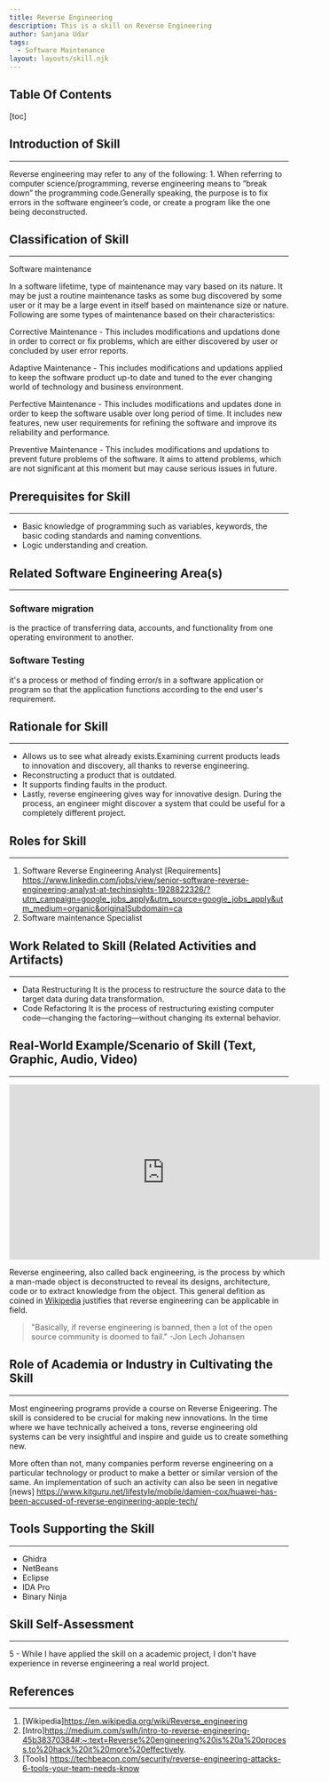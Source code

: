 ```yaml
---
title: Reverse Engineering
description: This is a skill on Reverse Engineering
author: Sanjana Udar
tags:
  - Software Maintenance
layout: layouts/skill.njk
---
```

## Table Of Contents
[toc]

## Introduction of Skill
---
Reverse engineering may refer to any of the following: 1. When referring to computer science/programming, reverse engineering means to “break down” the programming code.Generally speaking, the purpose is to fix errors in the software engineer’s code, or create a program like the one being deconstructed.

## Classification of Skill
---
Software maintenance

In a software lifetime, type of maintenance may vary based on its nature. It may be just a routine maintenance tasks as some bug discovered by some user or it may be a large event in itself based on maintenance size or nature. Following are some types of maintenance based on their characteristics:

Corrective Maintenance - This includes modifications and updations done in order to correct or fix problems, which are either discovered by user or concluded by user error reports.

Adaptive Maintenance - This includes modifications and updations applied to keep the software product up-to date and tuned to the ever changing world of technology and business environment.

Perfective Maintenance - This includes modifications and updates done in order to keep the software usable over long period of time. It includes new features, new user requirements for refining the software and improve its reliability and performance.

Preventive Maintenance - This includes modifications and updations to prevent future problems of the software. It aims to attend problems, which are not significant at this moment but may cause serious issues in future.

## Prerequisites for Skill
---
* Basic knowledge of programming such as variables, keywords, the basic coding standards and naming conventions. 
* Logic understanding and creation. 

## Related Software Engineering Area(s)
---
### Software migration
   is the practice of transferring data, accounts, and functionality from one operating environment to another.

### Software Testing
   it's a process or method of finding error/s in a software application or program so that the application functions according to the end user's requirement.

## Rationale for Skill
---
* Allows us to see what already exists.Examining current products leads to innovation and discovery, all thanks to reverse engineering.
* Reconstructing a product that is outdated.
* It supports finding faults in the product. 
* Lastly, reverse engineering gives way for innovative design. During the process, an engineer might discover a system that could be useful for a  completely different project.

## Roles for Skill
---
1. Software Reverse Engineering Analyst
   [Requirements] https://www.linkedin.com/jobs/view/senior-software-reverse-engineering-analyst-at-techinsights-1928822326/?utm_campaign=google_jobs_apply&utm_source=google_jobs_apply&utm_medium=organic&originalSubdomain=ca
2. Software maintenance Specialist

## Work Related to Skill (Related Activities and Artifacts)
---
* Data Restructuring
  It is the process to restructure the source data to the target data during data transformation.
* Code Refactoring
  It is the process of restructuring existing computer code—changing the factoring—without changing its external behavior.

## Real-World Example/Scenario of Skill (Text, Graphic, Audio, Video)
---
<iframe width="560" height="315" src="https://www.youtube.com/embed/CjMAMzke7nw" frameborder="0" allow="accelerometer; autoplay; encrypted-media; gyroscope; picture-in-picture" allowfullscreen></iframe>


Reverse engineering, also called back engineering, is the process by which a man-made object is deconstructed to reveal its designs, architecture, code or to extract knowledge from the object. This general defition as coined in [Wikipedia](https://en.wikipedia.org/wiki/Reverse_engineering) justifies that reverse engineering can be applicable in field. 

> "Basically, if reverse engineering is banned, then a lot of the open source community is doomed to fail." -Jon Lech Johansen

## Role of Academia or Industry in Cultivating the Skill
---
Most engineering programs provide a course on Reverse Enigeering. The skill is considered to be crucial for making new innovations. 
In the time where we have technically acheived a tons, reverse engineering old systems can be very insightful and inspire and guide us to create something new. 

More often than not, many companies perform reverse engineering on a particular technology or product to make a better or similar version of the same. An implementation of such an activity can also be seen in negative [news] https://www.kitguru.net/lifestyle/mobile/damien-cox/huawei-has-been-accused-of-reverse-engineering-apple-tech/

## Tools Supporting the Skill
---
* Ghidra
* NetBeans
* Eclipse
* IDA Pro
* Binary Ninja

## Skill Self-Assessment
---
5 - While I have applied the skill on a academic project, I don't have experience in reverse engineering a real world project.

## References
---
1. [Wikipedia]https://en.wikipedia.org/wiki/Reverse_engineering
2. [Intro]https://medium.com/swlh/intro-to-reverse-engineering-45b38370384#:~:text=Reverse%20engineering%20is%20a%20process,to%20hack%20it%20more%20effectively.
3. [Tools] https://techbeacon.com/security/reverse-engineering-attacks-6-tools-your-team-needs-know
